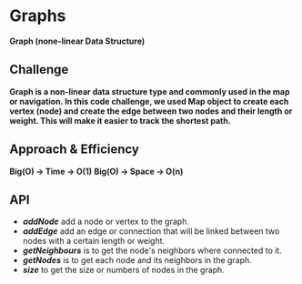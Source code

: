 # Graphs
**Graph (none-linear Data Structure)**

## Challenge
**Graph is a non-linear data structure type and commonly used in the map or navigation. In this code challenge, we used Map object to create each vertex (node) and create the edge between two nodes and their length or weight. This will make it easier to track the shortest path.**

## Approach & Efficiency
**Big(O) -> Time -> O(1)**
**Big(O) -> Space -> O(n)**

## API
- **_addNode_** add a node or vertex to the graph.
- **_addEdge_** add an edge or connection that will be linked between two nodes with a certain length or weight.
- **_getNeighbours_** is to get the node's neighbors where connected to it.
- **_getNodes_** is to get each node and its neighbors in the graph.
- **_size_** to get the size or numbers of nodes in the graph.